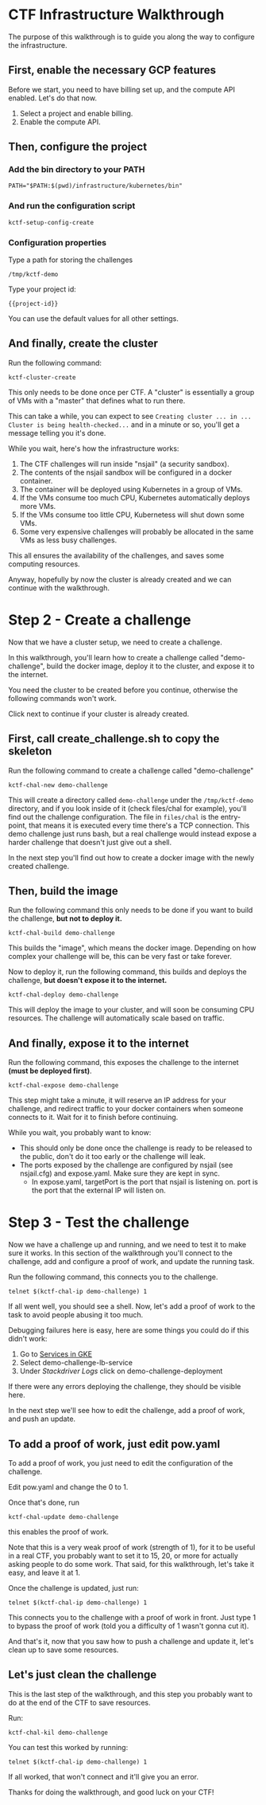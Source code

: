 # CTF Infrastructure Walkthrough

The purpose of this walkthrough is to guide you along the way to configure the infrastructure.

## First, enable the necessary GCP features
Before we start, you need to have billing set up, and the compute API enabled. Let's do that now.
1. <walkthrough-project-billing-setup>Select a project and enable billing.</walkthrough-project-billing-setup>
1. <walkthrough-enable-apis apis="compute.googleapis.com">Enable the compute API.</walkthrough-enable-apis>

## Then, configure the project

### Add the bin directory to your PATH

```
PATH="$PATH:$(pwd)/infrastructure/kubernetes/bin"
```

### And run the configuration script

```
kctf-setup-config-create
```

### Configuration properties
Type a path for storing the challenges
```
/tmp/kctf-demo
```

Type your project id:
```
{{project-id}}
```

You can use the default values for all other settings.

## And finally, create the cluster
Run the following command:
```
kctf-cluster-create
```
This only needs to be done once per CTF. A "cluster" is essentially a group of VMs with a "master" that defines what to run there.

This can take a while, you can expect to see `Creating cluster ... in ... Cluster is being health-checked...` and in a minute or so, you'll get a message telling you it's done.

While you wait, here's how the infrastructure works:
1. The CTF challenges will run inside "nsjail" (a security sandbox).
1. The contents of the nsjail sandbox will be configured in a docker container.
1. The container will be deployed using Kubernetes in a group of VMs.
1. If the VMs consume too much CPU, Kubernetes automatically deploys more VMs.
1. If the VMs consume too little CPU, Kubernetess will shut down some VMs.
1. Some very expensive challenges will probably be allocated in the same VMs as less busy challenges.

This all ensures the availability of the challenges, and saves some computing resources.

Anyway, hopefully by now the cluster is already created and we can continue with the walkthrough.

# Step 2 - Create a challenge
Now that we have a cluster setup, we need to create a challenge.

In this walkthrough, you'll learn how to create a challenge called "demo-challenge", build the docker image, deploy it to the cluster, and expose it to the internet.

You need the cluster to be created before you continue, otherwise the following commands won't work.

Click next to continue if your cluster is already created.

## First, call create_challenge.sh to copy the skeleton
Run the following command to create a challenge called "demo-challenge"
```
kctf-chal-new demo-challenge
```

This will create a directory called `demo-challenge` under the `/tmp/kctf-demo` directory, and if you look inside of it (check files/chal for example), you'll find out the challenge configuration. The file in `files/chal` is the entry-point, that means it is executed every time there's a TCP connection. This demo challenge just runs bash, but a real challenge would instead expose a harder challenge that doesn't just give out a shell.

In the next step you'll find out how to create a docker image with the newly created challenge.

## Then, build the image
Run the following command this only needs to be done if you want to build the challenge, **but not to deploy it.**
```
kctf-chal-build demo-challenge
```

This builds the "image", which means the docker image. Depending on how complex your challenge will be, this can be very fast or take forever.

Now to deploy it, run the following command, this builds and deploys the challenge, **but doesn't expose it to the internet.**

```
kctf-chal-deploy demo-challenge
```

This will deploy the image to your cluster, and will soon be consuming CPU resources. The challenge will automatically scale based on traffic.

## And finally, expose it to the internet
Run the following command, this exposes the challenge to the internet **(must be deployed first)**.

```
kctf-chal-expose demo-challenge
```

This step might take a minute, it will reserve an IP address for your challenge, and redirect traffic to your docker containers when someone connects to it. Wait for it to finish before continuing.

While you wait, you probably want to know:
 * This should only be done once the challenge is ready to be released to the public, don't do it too early or the challenge will leak.
 * The ports exposed by the challenge are configured by nsjail (see nsjail.cfg) and expose.yaml. Make sure they are kept in sync.
   * In expose.yaml, targetPort is the port that nsjail is listening on. port is the port that the external IP will listen on.

# Step 3 - Test the challenge

Now we have a challenge up and running, and we need to test it to make sure it works. In this section of the walkthrough you'll connect to the challenge, add and configure a proof of work, and update the running task.

Run the following command, this connects you to the challenge.

```
telnet $(kctf-chal-ip demo-challenge) 1
```

If all went well, you should see a shell. Now, let's add a proof of work to the task to avoid people abusing it too much.

Debugging failures here is easy, here are some things you could do if this didn't work:
1. Go to [Services in GKE](https://console.cloud.google.com/kubernetes/discovery)
1. Select demo-challenge-lb-service
1. Under *Stackdriver Logs* click on demo-challenge-deployment

If there were any errors deploying the challenge, they should be visible here.

In the next step we'll see how to edit the challenge, add a proof of work, and push an update.

## To add a proof of work, just edit pow.yaml
To add a proof of work, you just need to edit the configuration of the challenge.

Edit <walkthrough-editor-select-regex filePath="/tmp/kctf-demo/demo-challenge/pow.yaml" regex="0">pow.yaml</walkthrough-editor-select-regex> and change the 0 to 1.

Once that's done,  run
```
kctf-chal-update demo-challenge
```
this enables the proof of work.

Note that this is a very weak proof of work (strength of 1), for it to be useful in a real CTF, you probably want to set it to 15, 20, or more for actually asking people to do some work. That said, for this walkthrough, let's take it easy, and leave it at 1.

Once the challenge is updated, just run:
```
telnet $(kctf-chal-ip demo-challenge) 1
```

This connects you to the challenge with a proof of work in front. Just type 1 to bypass the proof of work (told you a difficulty of 1 wasn't gonna cut it).

And that's it, now that you saw how to push a challenge and update it, let's clean up to save some resources.

## Let's just clean the challenge
This is the last step of the walkthrough, and this step you probably want to do at the end of the CTF to save resources.

Run:
```
kctf-chal-kil demo-challenge
```

You can test this worked by running:
```
telnet $(kctf-chal-ip demo-challenge) 1
```

If all worked, that won't connect and it'll give you an error.

Thanks for doing the walkthrough, and good luck on your CTF!
